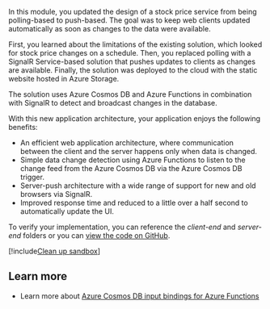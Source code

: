 In this module, you updated the design of a stock price service from being polling-based to push-based. The goal was to keep web clients updated automatically as soon as changes to the data were available. 

First, you learned about the limitations of the existing solution, which looked for stock price changes on a schedule. Then, you replaced polling with a SignalR Service-based solution that pushes updates to clients as changes are available. Finally, the solution was deployed to the cloud with the static website hosted in Azure Storage.

The solution uses Azure Cosmos DB and Azure Functions in combination with SignalR to detect and broadcast changes in the database.

With this new application architecture, your application enjoys the following benefits:

- An efficient web application architecture, where communication between the client and the server happens only when data is changed.
- Simple data change detection using Azure Functions to listen to the change feed from the Azure Cosmos DB via the Azure Cosmos DB trigger.
- Server-push architecture with a wide range of support for new and old browsers via SignalR.
- Improved response time and reduced to a little over a half second to automatically update the UI.

To verify your implementation, you can reference the *client-end* and *server-end* folders or you can [view the code on GitHub](https://github.com/MicrosoftDocs/mslearn-advocates.azure-functions-and-signalr).

[!include[Clean up sandbox](../../../includes/azure-sandbox-cleanup.md)]


## Learn more

- Learn more about [Azure Cosmos DB input bindings for Azure Functions](/azure/azure-functions/functions-bindings-cosmosdb-v2)